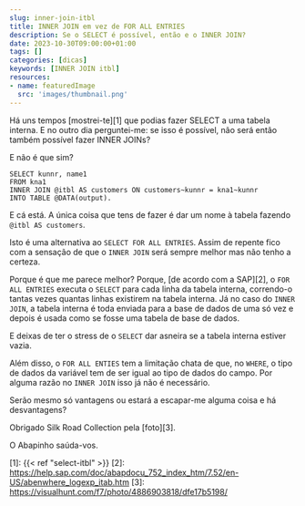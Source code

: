 ```yaml
---
slug: inner-join-itbl
title: INNER JOIN em vez de FOR ALL ENTRIES
description: Se o SELECT é possível, então e o INNER JOIN?
date: 2023-10-30T09:00:00+01:00
tags: []
categories: [dicas]
keywords: [INNER JOIN itbl]
resources:
- name: featuredImage
  src: 'images/thumbnail.png'
---
```


Há uns tempos [mostrei-te][1] que podias fazer SELECT a uma tabela interna. E no outro dia perguntei-me: se isso é possível, não será então também possível fazer INNER JOINs?

<!--more-->

E não é que sim?

```abap
SELECT kunnr, name1
FROM kna1
INNER JOIN @itbl AS customers ON customers~kunnr = kna1~kunnr
INTO TABLE @DATA(output).
```

E cá está. A única coisa que tens de fazer é dar um nome à tabela fazendo `@itbl AS customers`.

Isto é uma alternativa ao `SELECT FOR ALL ENTRIES`. Assim de repente fico com a sensação de que o `INNER JOIN` será sempre melhor mas não tenho a certeza.

Porque é que me parece melhor? Porque, [de acordo com a SAP][2], o `FOR ALL ENTRIES` executa o `SELECT` para cada linha da tabela interna, correndo-o tantas vezes quantas linhas existirem na tabela interna. Já no caso do `INNER JOIN`, a tabela interna é toda enviada para a base de dados de uma só vez e depois é usada como se fosse uma tabela de base de dados.

E deixas de ter o stress de o `SELECT` dar asneira se a tabela interna estiver vazia.

Além disso, o `FOR ALL ENTIES` tem a limitação chata de que, no `WHERE`, o tipo de dados da variável tem de ser igual ao tipo de dados do campo. Por alguma razão no `INNER JOIN` isso já não é necessário.

Serão mesmo só vantagens ou estará a escapar-me alguma coisa e há desvantagens?

Obrigado Silk Road Collection pela [foto][3].

O Abapinho saúda-vos.

[1]: {{< ref "select-itbl" >}}
[2]: <https://help.sap.com/doc/abapdocu_752_index_htm/7.52/en-US/abenwhere_logexp_itab.htm>
[3]: <https://visualhunt.com/f7/photo/4886903818/dfe17b5198/>

